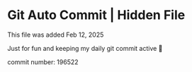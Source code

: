 # Git Auto Commit | Hidden File

This file was added Feb 12, 2025

Just for fun and keeping my daily git commit active 🤪

commit number: 196522
